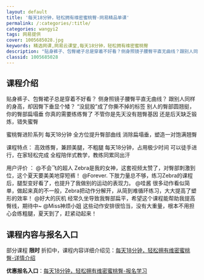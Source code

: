 ```yaml
---
layout: default
title: '每天18分钟，轻松拥有维密蜜桃臀-网易精品单课'
permalink: /:categories/:title/
categories: wangyi2
tags: 网易提供
cover: 1005685028.jpg
keywords: 精选网课,网易云课堂,每天18分钟，轻松拥有维密蜜桃臀
description: "贴身裤子、包臀裙子总是穿着不好看？侧身照镜子腰臀平直无曲线？跟别人同样的身高，却因臀下垂显个矮？​“没屁股”成了你撕不掉的标签别人的臀部圆翘挺，你的臀部扁塌垂你真的需要练练臀了不管你是先天没"
classid: 1005685028
---
```


## 课程介绍

贴身裤子、包臀裙子总是穿着不好看？
侧身照镜子腰臀平直无曲线？
跟别人同样的身高，却因臀下垂显个矮？
​“没屁股”成了你撕不掉的标签
别人的臀部圆翘挺，你的臀部扁塌垂
你真的需要练练臀了
不管你是先天没有翘臀基因
还是后天缺乏锻炼，错失蜜臀

蜜桃臀进阶系列
每天18分钟
全方位提升臀部曲线
消除扁塌垂，塑造一对饱满翘臀

课程特点：
高效练臀，兼顾美腿，不粗腿
每天18分钟，占用极少时间
可以徒手进行，在家轻松完成
全程陪伴式教学，教练同累同出汗

用户评价 ：
@不会飞的超人
Zebra是我的女神，这套视频太赞了，对臀部刺激到位，这个夏天要美美地穿短裤！
@Forever.
下肢力量总不够，练习Zebra的课程后，腿型变好看了，也提升了我做别的运动的表现力。
@哇酱
很多动作看似简单，做起来真的不一般，Zebra把动作分解开，从简到难循环练习，大大提高了塑形的效率！
@好大的灰机
经常久坐导致我臀部扁平，希望这个课程能帮助我提高臀线，期待中~
@Miss神烦小姐
这些动作安排很恰当，没有大重量，根本不用担心会练粗腿，夏天到了，赶紧动起来！

## 课程内容与报名入口

部分课程 **限时** 折扣中，课程内容详细介绍见：[每天18分钟，轻松拥有维密蜜桃臀-详情介绍](https://study.163.com/course/introduction/1005685028.htm?share=1&shareId=1025206652&utm_campaign=share&utm_medium=iphoneShare&utm_source=&utm_u=1025206652)

**优惠报名入口**：[每天18分钟，轻松拥有维密蜜桃臀-报名学习](https://study.163.com/course/introduction/1005685028.htm?share=1&shareId=1025206652&utm_campaign=share&utm_medium=iphoneShare&utm_source=&utm_u=1025206652)

